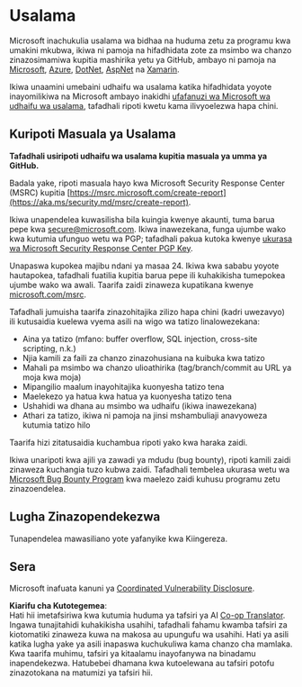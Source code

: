 <!--
CO_OP_TRANSLATOR_METADATA:
{
  "original_hash": "d8fe220fa2850df0759b07cf391ea77c",
  "translation_date": "2025-07-12T07:26:01+00:00",
  "source_file": "SECURITY.md",
  "language_code": "sw"
}
-->
# Usalama

Microsoft inachukulia usalama wa bidhaa na huduma zetu za programu kwa umakini mkubwa, ikiwa ni pamoja na hifadhidata zote za msimbo wa chanzo zinazosimamiwa kupitia mashirika yetu ya GitHub, ambayo ni pamoja na [Microsoft](https://github.com/Microsoft), [Azure](https://github.com/Azure), [DotNet](https://github.com/dotnet), [AspNet](https://github.com/aspnet) na [Xamarin](https://github.com/xamarin).

Ikiwa unaamini umebaini udhaifu wa usalama katika hifadhidata yoyote inayomilikiwa na Microsoft ambayo inakidhi [ufafanuzi wa Microsoft wa udhaifu wa usalama](https://aka.ms/security.md/definition), tafadhali ripoti kwetu kama ilivyoelezwa hapa chini.

## Kuripoti Masuala ya Usalama

**Tafadhali usiripoti udhaifu wa usalama kupitia masuala ya umma ya GitHub.**

Badala yake, ripoti masuala hayo kwa Microsoft Security Response Center (MSRC) kupitia [https://msrc.microsoft.com/create-report](https://aka.ms/security.md/msrc/create-report).

Ikiwa unapendelea kuwasilisha bila kuingia kwenye akaunti, tuma barua pepe kwa [secure@microsoft.com](mailto:secure@microsoft.com). Ikiwa inawezekana, funga ujumbe wako kwa kutumia ufunguo wetu wa PGP; tafadhali pakua kutoka kwenye [ukurasa wa Microsoft Security Response Center PGP Key](https://aka.ms/security.md/msrc/pgp).

Unapaswa kupokea majibu ndani ya masaa 24. Ikiwa kwa sababu yoyote hautapokea, tafadhali fuatilia kupitia barua pepe ili kuhakikisha tumepokea ujumbe wako wa awali. Taarifa zaidi zinaweza kupatikana kwenye [microsoft.com/msrc](https://www.microsoft.com/msrc).

Tafadhali jumuisha taarifa zinazohitajika zilizo hapa chini (kadri uwezavyo) ili kutusaidia kuelewa vyema asili na wigo wa tatizo linalowezekana:

* Aina ya tatizo (mfano: buffer overflow, SQL injection, cross-site scripting, n.k.)
* Njia kamili za faili za chanzo zinazohusiana na kuibuka kwa tatizo
* Mahali pa msimbo wa chanzo ulioathirika (tag/branch/commit au URL ya moja kwa moja)
* Mipangilio maalum inayohitajika kuonyesha tatizo tena
* Maelekezo ya hatua kwa hatua ya kuonyesha tatizo tena
* Ushahidi wa dhana au msimbo wa udhaifu (ikiwa inawezekana)
* Athari za tatizo, ikiwa ni pamoja na jinsi mshambuliaji anavyoweza kutumia tatizo hilo

Taarifa hizi zitatusaidia kuchambua ripoti yako kwa haraka zaidi.

Ikiwa unaripoti kwa ajili ya zawadi ya mdudu (bug bounty), ripoti kamili zaidi zinaweza kuchangia tuzo kubwa zaidi. Tafadhali tembelea ukurasa wetu wa [Microsoft Bug Bounty Program](https://aka.ms/security.md/msrc/bounty) kwa maelezo zaidi kuhusu programu zetu zinazoendelea.

## Lugha Zinazopendekezwa

Tunapendelea mawasiliano yote yafanyike kwa Kiingereza.

## Sera

Microsoft inafuata kanuni ya [Coordinated Vulnerability Disclosure](https://aka.ms/security.md/cvd).

**Kiarifu cha Kutotegemea**:  
Hati hii imetafsiriwa kwa kutumia huduma ya tafsiri ya AI [Co-op Translator](https://github.com/Azure/co-op-translator). Ingawa tunajitahidi kuhakikisha usahihi, tafadhali fahamu kwamba tafsiri za kiotomatiki zinaweza kuwa na makosa au upungufu wa usahihi. Hati ya asili katika lugha yake ya asili inapaswa kuchukuliwa kama chanzo cha mamlaka. Kwa taarifa muhimu, tafsiri ya kitaalamu inayofanywa na binadamu inapendekezwa. Hatubebei dhamana kwa kutoelewana au tafsiri potofu zinazotokana na matumizi ya tafsiri hii.
